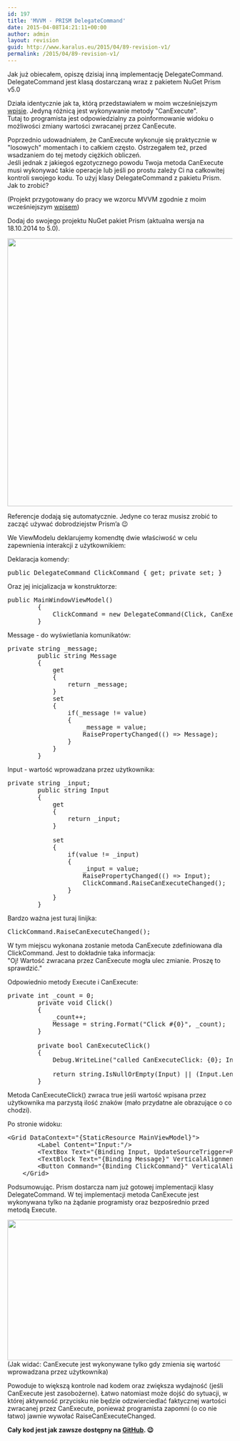 ```yaml
---
id: 197
title: 'MVVM - PRISM DelegateCommand'
date: 2015-04-08T14:21:11+00:00
author: admin
layout: revision
guid: http://www.karalus.eu/2015/04/89-revision-v1/
permalink: /2015/04/89-revision-v1/
---
```

Jak już obiecałem, opiszę dzisiaj inną implementację DelegateCommand.  
DelegateCommand jest klasą dostarczaną wraz z pakietem NuGet Prism v5.0

<!--more-->

Działa identycznie jak ta, którą przedstawiałem w moim wcześniejszym <a href="http://www.karalus.eu/Blog/2014/10/c-wpf-mvvm-delegatecommand/" target="_blank">wpisie</a>. Jedyną różnicą jest wykonywanie metody "CanExecute".  
Tutaj to programista jest odpowiedzialny za poinformowanie widoku o możliwości zmiany wartości zwracanej przez CanEecute.

Poprzednio udowadniałem, że CanExecute wykonuje się praktycznie w "losowych" momentach i to całkiem często. Ostrzegałem też, przed wsadzaniem do tej metody ciężkich obliczeń.  
Jeśli jednak z jakiegoś egzotycznego powodu Twoja metoda CanExecute musi wykonywać takie operacje lub jeśli po prostu zależy Ci na całkowitej kontroli swojego kodu. To użyj klasy DelegateCommand z pakietu Prism. Jak to zrobić?

(Projekt przygotowany do pracy we wzorcu MVVM zgodnie z moim wcześniejszym <a href="http://www.karalus.eu/Blog/2014/08/c-wpf-mvvm-nowy-projekt-project-template/" target="_blank">wpisem</a>)

Dodaj do swojego projektu NuGet pakiet Prism (aktualna wersja na 18.10.2014 to 5.0).

[<img class="alignnone wp-image-90 size-full" src="https://i0.wp.com/www.karalus.eu/wp-content/uploads/2014/10/2014-10-15-20_50_09-PrismDelegateCommand-Manage-NuGet-Packages.png?resize=900%2C600" alt="" width="900" height="600" srcset="https://i0.wp.com/www.karalus.eu/wp-content/uploads/2014/10/2014-10-15-20_50_09-PrismDelegateCommand-Manage-NuGet-Packages.png?w=900 900w, https://i0.wp.com/www.karalus.eu/wp-content/uploads/2014/10/2014-10-15-20_50_09-PrismDelegateCommand-Manage-NuGet-Packages.png?resize=300%2C200 300w" sizes="(max-width: 900px) 100vw, 900px" data-recalc-dims="1" />](https://i0.wp.com/www.karalus.eu/wp-content/uploads/2014/10/2014-10-15-20_50_09-PrismDelegateCommand-Manage-NuGet-Packages.png)

 

Referencje dodają się automatycznie. Jedyne co teraz musisz zrobić to zacząć używać dobrodziejstw Prism&#8217;a 😉

We ViewModelu deklarujemy komendtę dwie właściwość w celu zapewnienia interakcji z użytkownikiem:

Deklaracja komendy:

<pre class="brush: csharp; title: ; notranslate" title="">public DelegateCommand ClickCommand { get; private set; }
</pre>

Oraz jej inicjalizacja w konstruktorze:

<pre class="brush: csharp; title: ; notranslate" title="">public MainWindowViewModel()
        {
            ClickCommand = new DelegateCommand(Click, CanExecuteClick);
        }
</pre>

Message - do wyświetlania komunikatów:

<pre class="brush: csharp; title: ; notranslate" title="">private string _message;
        public string Message
        {
            get
            {
                return _message;
            }
            set
            {
                if(_message != value)
                {
                    _message = value;
                    RaisePropertyChanged(() =&gt; Message);
                }
            }
        }
</pre>

Input - wartość wprowadzana przez użytkownika:

<pre class="brush: csharp; title: ; notranslate" title="">private string _input;
        public string Input
        {
            get
            {
                return _input;
            }

            set
            {
                if(value != _input)
                {
                    _input = value;
                    RaisePropertyChanged(() =&gt; Input);
                    ClickCommand.RaiseCanExecuteChanged();
                }
            }
        }
</pre>

Bardzo ważna jest turaj linijka:

<pre class="brush: csharp; title: ; notranslate" title="">ClickCommand.RaiseCanExecuteChanged();
</pre>

W tym miejscu wykonana zostanie metoda CanExecute zdefiniowana dla ClickCommand. Jest to dokładnie taka informacja:  
"Oj! Wartość zwracana przez CanExecute mogła ulec zmianie. Proszę to sprawdzić."

Odpowiednio metody Execute i CanExecute:

<pre class="brush: csharp; title: ; notranslate" title="">private int _count = 0;
        private void Click()
        {
            _count++;
            Message = string.Format(&quot;Click #{0}&quot;, _count);
        }

        private bool CanExecuteClick()
        {
            Debug.WriteLine(&quot;called CanExecuteClick: {0}; Input value: {1}&quot;, DateTime.Now, Input);

            return string.IsNullOrEmpty(Input) || (Input.Length % 2) == 0;
        }
</pre>

Metoda CanExecuteClick() zwraca true jeśli wartość wpisana przez użytkownika ma parzystą ilość znaków (mało przydatne ale obrazujące o co chodzi).

Po stronie widoku:

<pre class="brush: xml; title: ; notranslate" title="">&lt;Grid DataContext=&quot;{StaticResource MainViewModel}&quot;&gt;
        &lt;Label Content=&quot;Input:&quot;/&gt;
        &lt;TextBox Text=&quot;{Binding Input, UpdateSourceTrigger=PropertyChanged}&quot; Margin=&quot;40,5,0,0&quot; Width=&quot;120&quot; VerticalAlignment=&quot;Top&quot; HorizontalAlignment=&quot;Left&quot;/&gt;
        &lt;TextBlock Text=&quot;{Binding Message}&quot; VerticalAlignment=&quot;Top&quot; HorizontalAlignment=&quot;Center&quot;/&gt;
        &lt;Button Command=&quot;{Binding ClickCommand}&quot; VerticalAlignment=&quot;Center&quot; HorizontalAlignment=&quot;Center&quot; Content=&quot;Click!&quot;/&gt;
    &lt;/Grid&gt;
</pre>

Podsumowując. Prism dostarcza nam już gotowej implementacji klasy DelegateCommand. W tej implementacji metoda CanExecute jest wykonywana tylko na żądanie programisty oraz bezpośrednio przed metodą Execute.

[<img class="alignnone wp-image-92 size-full" src="https://i1.wp.com/www.karalus.eu/wp-content/uploads/2014/10/2014-10-16-19_09_28-PrismDelegateCommand-Running-Microsoft-Visual-Studio.png?resize=701%2C315" alt="" width="701" height="315" srcset="https://i1.wp.com/www.karalus.eu/wp-content/uploads/2014/10/2014-10-16-19_09_28-PrismDelegateCommand-Running-Microsoft-Visual-Studio.png?w=701 701w, https://i1.wp.com/www.karalus.eu/wp-content/uploads/2014/10/2014-10-16-19_09_28-PrismDelegateCommand-Running-Microsoft-Visual-Studio.png?resize=300%2C134 300w" sizes="(max-width: 701px) 100vw, 701px" data-recalc-dims="1" />](https://i1.wp.com/www.karalus.eu/wp-content/uploads/2014/10/2014-10-16-19_09_28-PrismDelegateCommand-Running-Microsoft-Visual-Studio.png)(Jak widać: CanExecute jest wykonywane tylko gdy zmienia się wartość wprowadzana przez użytkownika)

Powoduje to większą kontrole nad kodem oraz zwiększa wydajność (jeśli CanExecute jest zasobożerne). Łatwo natomiast może dojść do sytuacji, w której aktywność przycisku nie będzie odzwierciedlać faktycznej wartości zwracanej przez CanExecute, ponieważ programista zapomni (o co nie łatwo) jawnie wywołać RaiseCanExecuteChanged.

 

**Cały kod jest jak zawsze dostępny na <a href="https://github.com/RamzesBlog/PrismDelegateCommand" target="_blank">GitHub</a>. 😉**

 

 